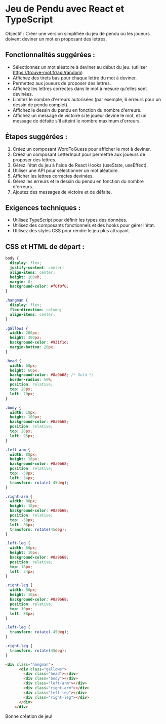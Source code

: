 # Jeu de Pendu avec React et TypeScript  

Objectif : Créer une version simplifiée du jeu de pendu où les joueurs doivent deviner un mot en proposant des lettres.

## Fonctionnalités suggérées :

- Sélectionnez un mot aléatoire à deviner au début du jeu. (utiliser https://trouve-mot.fr/api/random)  
- Affichez des tirets bas pour chaque lettre du mot à deviner.
- Permettez aux joueurs de proposer des lettres.
- Affichez les lettres correctes dans le mot à mesure qu'elles sont devinées.
- Limitez le nombre d'erreurs autorisées (par exemple, 6 erreurs pour un dessin de pendu complet).
- Affichez le dessin du pendu en fonction du nombre d'erreurs.
- Affichez un message de victoire si le joueur devine le mot, et un message de défaite s'il atteint le nombre maximum d'erreurs.

## Étapes suggérées :

1. Créez un composant WordToGuess pour afficher le mot à deviner.
2. Créez un composant LetterInput pour permettre aux joueurs de proposer des lettres.
3. Gérez l'état du jeu à l'aide de React Hooks (useState, useEffect).
4. Utiliser une API pour sélectionner un mot aléatoire.
5. Afficher les lettres correctes devinées.
6. Gérez les erreurs et le dessin du pendu en fonction du nombre d'erreurs.
7. Ajoutez des messages de victoire et de défaite.

## Exigences techniques :

- Utilisez TypeScript pour définir les types des données.
- Utilisez des composants fonctionnels et des hooks pour gérer l'état.
- Utilisez des styles CSS pour rendre le jeu plus attrayant.

## CSS et HTML de départ :

```css 
body {
  display: flex;
  justify-content: center;
  align-items: center;
  height: 100vh;
  margin: 0;
  background-color: #f0f0f0;
}

.hangman {
  display: flex;
  flex-direction: column;
  align-items: center;
}

.gallows {
  width: 200px;
  height: 300px;
  background-color: #931f1d;
  margin-bottom: 20px;
}

.head {
  width: 60px;
  height: 60px;
  background-color: #8a9b68; /* Gold */
  border-radius: 50%;
  position: relative;
  top: 20px;
  left: 70px;
}

.body {
  width: 10px;
  height: 100px;
  background-color: #8a9b68;
  position: relative;
  top: 20px;
  left: 95px;
}

.left-arm {
  width: 80px;
  height: 10px;
  background-color: #8a9b68;
  position: relative;
  top: -50px;
  left: 34px;
  transform: rotate(-45deg);
}

.right-arm {
  width: 80px;
  height: 10px;
  background-color: #8a9b68;
  position: relative;
  top: -58px;
  left: 88px;
  transform: rotate(45deg);
}

.left-leg {
  width: 80px;
  height: 10px;
  background-color: #8a9b68;
  position: relative;
  top: 18px;
  left: 34px;
}

.right-leg {
  width: 80px;
  height: 10px;
  background-color: #8a9b68;
  position: relative;
  top: 10px;
  left: 88px;
}

.left-leg {
  transform: rotate(-45deg);
}

.right-leg {
  transform: rotate(45deg);
}
```

``` html
<div class="hangman">
      <div class="gallows">
        <div class="head"></div>
        <div class="body"></div>
        <div class="left-arm"></div>
        <div class="right-arm"></div>
        <div class="left-leg"></div>
        <div class="right-leg"></div>
      </div>
    </div>
```  

Bonne création de jeu!